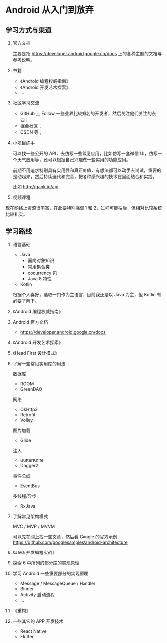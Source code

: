 # Android 从入门到放弃

## 学习方式与渠道

1. 官方文档

    主要是指 <https://developer.android.google.cn/docs> 上的各种主题的文档与参考说明。

2. 书籍
    - 《Android 编程权威指南》
    - 《Android 开发艺术探索》
    - ...
    
3. 社区学习交流
    - GitHub 上 Follow 一些业界比较知名的开发者，然后关注他们关注的东西；
    - [掘金社区](https://juejin.im)；
    - CSDN 等；

4. 小项目练手

    可以找一些公开的 API，去仿写一些常见应用，比如仿写一套微信 UI，仿写一个天气应用等，还可以根据自己兴趣做一些实用的功能应用。

    前期不用追求特别具有实用性和真正价值，有想法都可以动手去试试，重要的是动起来，然后持续迭代和完善，把各种感兴趣的技术在里面结合和实践。

    比如 <http://gank.io/api>

5. 视频课程
    
现在网络上资源很丰富，在此要特别强调 1 和 2，过程可能枯燥，但相对比较系统比较扎实。

## 学习路线

1. 语言基础

    - Java
        - 面向对象知识
        - 常用集合类
        - cocurrency 包
        - Java 8 特性
    - Kotlin

    根据个人喜好，选取一门作为主语言，目前我还是以 Java 为主，但 Kotlin 有必要了解下。

2. 《Android 编程权威指南》

3. Android 官方文档

    - <https://developer.android.google.cn/docs> 

4. 《Android 开发艺术探索》

5. 《Head First 设计模式》

6. 了解一些常见实用库的用法

    数据库
    
    - ROOM
    - GreenDAO

    网络

    - OkHttp3
    - Retrofit
    - Volley

    图片加载

    - Glide

    注入

    - ButterKnife
    - Dagger2

    事件总线

    - EventBus
    
    多线程/异步

    - RxJava

7. 了解常见架构模式

    MVC / MVP / MVVM

    可以先在网上找一些文章，然后看 Google 的官方示例 <https://github.com/googlesamples/android-architecture>

8. 《Java 并发编程实战》

9. 探索 6 中所列的部分库的实现原理

10. 学习 Android 一些重要部分的实现原理

    - Message / MessageQueue / Handler
    - Binder
    - Activity 启动流程
    - ...

11. 《重构》

12. 一些其它的 APP 开发技术

    - React Native
    - Flutter
